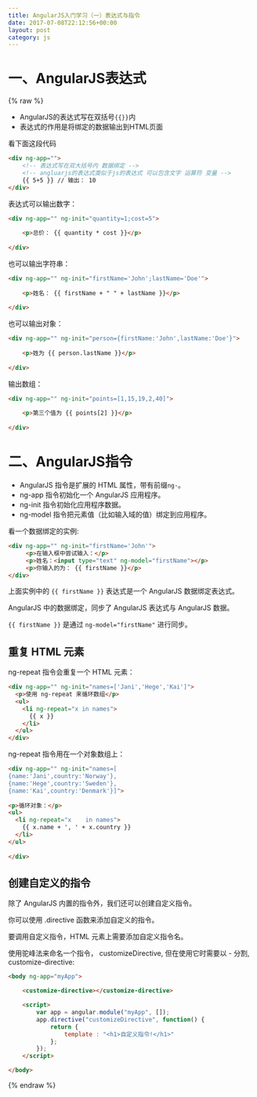 ```yaml
---
title: AngularJS入门学习（一）表达式与指令
date: 2017-07-08T22:12:56+00:00
layout: post
category: js
---
```


# 一、AngularJS表达式

{% raw %}

- AngularJS的表达式写在双括号`{{}}`内 
- 表达式的作用是将绑定的数据输出到HTML页面

看下面这段代码

```html
<div ng-app="">
    <!-- 表达式写在双大括号内 数据绑定 -->
    <!-- angluarjs的表达式类似于js的表达式 可以包含文字 运算符 变量 -->
    {{ 5+5 }} // 输出： 10
</div>
```

表达式可以输出数字：

```html
<div ng-app="" ng-init="quantity=1;cost=5">
 
    <p>总价： {{ quantity * cost }}</p>
 
</div>

```

也可以输出字符串：

```html
<div ng-app="" ng-init="firstName='John';lastName='Doe'">
 
    <p>姓名： {{ firstName + " " + lastName }}</p>
 
</div>

```

也可以输出对象：

```html
<div ng-app="" ng-init="person={firstName:'John',lastName:'Doe'}">
 
    <p>姓为 {{ person.lastName }}</p>
 
</div>
```

输出数组：

```html
<div ng-app="" ng-init="points=[1,15,19,2,40]">
 
    <p>第三个值为 {{ points[2] }}</p>
 
</div>
```


# 二、AngularJS指令

- AngularJS 指令是扩展的 HTML 属性，带有前缀`ng-`。
- ng-app 指令初始化一个 AngularJS 应用程序。
- ng-init 指令初始化应用程序数据。
- ng-model 指令把元素值（比如输入域的值）绑定到应用程序。


看一个数据绑定的实例:
```html
<div ng-app="" ng-init="firstName='John'">
     <p>在输入框中尝试输入：</p>
     <p>姓名：<input type="text" ng-model="firstName"></p>
     <p>你输入的为： {{ firstName }}</p>
</div>
```

上面实例中的 `{{ firstName }}` 表达式是一个 AngularJS 数据绑定表达式。

AngularJS 中的数据绑定，同步了 AngularJS 表达式与 AngularJS 数据。

`{{ firstName }}` 是通过 `ng-model="firstName"` 进行同步。

## 重复 HTML 元素

ng-repeat 指令会重复一个 HTML 元素：

```html
<div ng-app="" ng-init="names=['Jani','Hege','Kai']">
  <p>使用 ng-repeat 来循环数组</p>
  <ul>
    <li ng-repeat="x in names">
      {{ x }}
    </li>
  </ul>
</div>
```

ng-repeat 指令用在一个对象数组上：


```html
<div ng-app="" ng-init="names=[
{name:'Jani',country:'Norway'},
{name:'Hege',country:'Sweden'},
{name:'Kai',country:'Denmark'}]">
 
<p>循环对象：</p>
<ul>
  <li ng-repeat="x    in names">
    {{ x.name + ', ' + x.country }}
  </li>
</ul>
 
</div>
```


## 创建自定义的指令

除了 AngularJS 内置的指令外，我们还可以创建自定义指令。

你可以使用 .directive 函数来添加自定义的指令。

要调用自定义指令，HTML 元素上需要添加自定义指令名。

使用驼峰法来命名一个指令， customizeDirective, 但在使用它时需要以 - 分割, customize-directive:

```html
<body ng-app="myApp">

    <customize-directive></customize-directive>

    <script>
        var app = angular.module("myApp", []);
        app.directive("customizeDirective", function() {
            return {
                template : "<h1>自定义指令!</h1>"
            };
        });
    </script>

</body>
```



{% endraw %}
